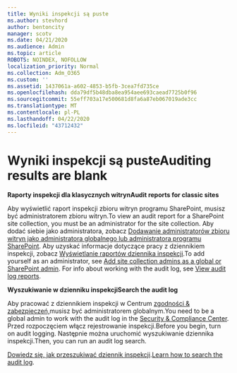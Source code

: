 ```yaml
---
title: Wyniki inspekcji są puste
ms.author: stevhord
author: bentoncity
manager: scotv
ms.date: 04/21/2020
ms.audience: Admin
ms.topic: article
ROBOTS: NOINDEX, NOFOLLOW
localization_priority: Normal
ms.collection: Adm_O365
ms.custom: ''
ms.assetid: 1437061a-a602-4853-b5fb-3cea7fd735ce
ms.openlocfilehash: dda79df5b48dba8ea954aee693caead7725b0f96
ms.sourcegitcommit: 55eff703a17e500681d8fa6a87eb067019ade3cc
ms.translationtype: MT
ms.contentlocale: pl-PL
ms.lasthandoff: 04/22/2020
ms.locfileid: "43712432"
---
```

# <a name="auditing-results-are-blank"></a><span data-ttu-id="8a792-102">Wyniki inspekcji są puste</span><span class="sxs-lookup"><span data-stu-id="8a792-102">Auditing results are blank</span></span>

 <span data-ttu-id="8a792-103">**Raporty inspekcji dla klasycznych witryn**</span><span class="sxs-lookup"><span data-stu-id="8a792-103">**Audit reports for classic sites**</span></span>
  
<span data-ttu-id="8a792-104">Aby wyświetlić raport inspekcji zbioru witryn programu SharePoint, musisz być administratorem zbioru witryn.</span><span class="sxs-lookup"><span data-stu-id="8a792-104">To view an audit report for a SharePoint site collection, you must be an administrator for the site collection.</span></span> <span data-ttu-id="8a792-105">Aby dodać siebie jako administratora, zobacz [Dodawanie administratorów zbioru witryn jako administratora globalnego lub administratora programu SharePoint](https://go.microsoft.com/fwlink/?linkid=869390). Aby uzyskać informacje dotyczące pracy z dziennikiem inspekcji, zobacz [Wyświetlanie raportów dziennika inspekcji](https://go.microsoft.com/fwlink/?linkid=395237).</span><span class="sxs-lookup"><span data-stu-id="8a792-105">To add yourself as an administrator, see [Add site collection admins as a global or SharePoint admin](https://go.microsoft.com/fwlink/?linkid=869390). For info about working with the audit log, see [View audit log reports](https://go.microsoft.com/fwlink/?linkid=395237).</span></span> 
  
 <span data-ttu-id="8a792-106">**Wyszukiwanie w dzienniku inspekcji**</span><span class="sxs-lookup"><span data-stu-id="8a792-106">**Search the audit log**</span></span>
  
<span data-ttu-id="8a792-107">Aby pracować z dziennikiem inspekcji w Centrum [zgodności &amp; zabezpieczeń,](https://protection.office.com)musisz być administratorem globalnym.</span><span class="sxs-lookup"><span data-stu-id="8a792-107">You need to be a global admin to work with the audit log in the [Security &amp; Compliance Center](https://protection.office.com).</span></span> <span data-ttu-id="8a792-108">Przed rozpoczęciem włącz rejestrowanie inspekcji.</span><span class="sxs-lookup"><span data-stu-id="8a792-108">Before you begin, turn on audit logging.</span></span> <span data-ttu-id="8a792-109">Następnie można uruchomić wyszukiwanie dziennika inspekcji.</span><span class="sxs-lookup"><span data-stu-id="8a792-109">Then, you can run an audit log search.</span></span> 
  
<span data-ttu-id="8a792-110">[Dowiedz się, jak przeszukiwać dziennik inspekcji](https://go.microsoft.com/fwlink/?linkid=708432).</span><span class="sxs-lookup"><span data-stu-id="8a792-110">[Learn how to search the audit log](https://go.microsoft.com/fwlink/?linkid=708432).</span></span>
  

